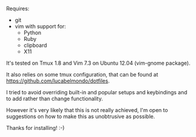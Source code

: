 Requires:

* git
* vim with support for:
  * Python
  * Ruby
  * clipboard
  * X11

It's tested on Tmux 1.8 and Vim 7.3 on Ubuntu 12.04 (vim-gnome package).

It also relies on some tmux configuration, that can be found at
<https://github.com/lucabelmondo/dotfiles>.

I tried to avoid overriding built-in and popular setups and keybindings and
to add rather than change functionality.

However it's very likely that this is not really achieved, I'm open to suggestions
on how to make this as unobtrusive as possible.

Thanks for installing! :-)
